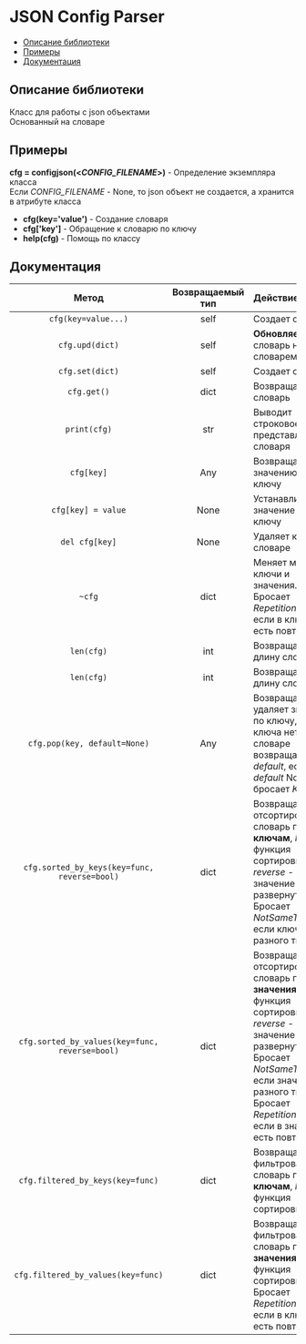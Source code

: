 # JSON Config Parser
* [Описание библиотеки](#chapter-0)
* [Примеры](#chapter-1)
* [Документация](#chapter-2)

<a id="chapter-0"></a>
## Описание библиотеки
Класс для работы с json объектами\
Основанный на словаре

<a id="chapter-1"></a>
## Примеры
**cfg = configjson(<_CONFIG_FILENAME_>)** - Определение экземпляра класса\
Если _CONFIG_FILENAME_ - None, то json объект не создается, а хранится в атрибуте класса

- **cfg(key='value')** - Создание словаря
- **cfg['key']** - Обращение к словарю по ключу
- **help(cfg)** - Помощь по классу

<a id="chapter-2"></a>
## Документация
| Метод                                          | Возвращаемый тип   | Действие                 
| :-------------:                                | :----------------:  |:------------
| `cfg(key=value...)`                            | self               | Создает словарь             
| `cfg.upd(dict)`                                | self               | **Обновляет** словарь новым словарем   
| `cfg.set(dict)`                                | self               | Создает словарь             
| `cfg.get()`                                    | dict               | Возвращает словарь
| `print(cfg)`                                   | str                | Выводит строковое представление словаря
| `cfg[key]`                                     | Any                | Возвращает значению по ключу
| `cfg[key] = value`                             | None               | Устанавливает значение по ключу
| `del cfg[key]`                                 | None               | Удаляет ключ в словаре
| `~cfg`                                         | dict               | Меняет местами ключи и значения. Бросает _RepetitionsError_, если в ключах есть повторения
| `len(cfg)`                                     | int                | Возвращает длину словаря
| `len(cfg)`                                     | int                | Возвращает длину словаря
| `cfg.pop(key, default=None)`                   | Any                | Возвращает и удаляет значение по ключу, если ключа нет в словаре возвращает _default_, если _default_ None, бросает _KeyError_
| `cfg.sorted_by_keys(key=func, reverse=bool)`   | dict               | Возвращает отсортированный словарь по **ключам**, _key_ - функция сортировки, _reverse_ - булево значение развернутости. Бросает _NotSameTypeError_ если ключи разного типа
| `cfg.sorted_by_values(key=func, reverse=bool)` | dict               | Возвращает отсортированный словарь по **значениям**, _key_ - функция сортировки, _reverse_ - булево значение развернутости. Бросает _NotSameTypeError_ если значения разного типа, Бросает _RepetitionsError_, если в значениях есть повторения
| `cfg.filtered_by_keys(key=func)`               | dict               | Возвращает фильтрованный словарь по **ключам**, _key_ - функция сортировки
| `cfg.filtered_by_values(key=func)`             | dict               | Возвращает фильтрованный словарь по **значениям**, _key_ - функция сортировки. Бросает _RepetitionsError_, если в ключах есть повторения